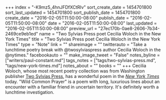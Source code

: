 +++
index = "-K9mz5_4hnJFDfXCtRIv"
sort_create_date = 1454701800
sort_last_updated = 1454701800
sort_publish_date = 1454701800
create_date = "2016-02-05T11:50:00-08:00"
publish_date = "2016-02-05T11:50:00-08:00"
date = "2016-02-05T11:50:00-08:00"
last_updated = "2016-02-05T11:50:00-08:00"
preview_url = "27ec170b-0ae8-2606-7b34-2469ce9eb1ed"
name = "Two Sylvias Press poet Cecilia Woloch in the New York Times"
title = "Two Sylvias Press poet Cecilia Woloch in the New York Times"
type = "Note"
link = ""
shareimage = ""
twitterauto = "Take a lunchtime poetry break with @twosylviaspress author Cecilia Woloch in the @nytimes."
facebookauto = ""
make_image_tweet = "False"
notes_byline = ["writers/paul-constant.md"]
tags_notes = ["tags/two-sylvias-press.md", "tags/new-york-times.md"]
notes_about = ""
books = ""
+++
Cecilia Woloch, whose most recent poetry collection was from Washington publisher [Two Sylvias Press](http://www.twosylviaspress.com/index.html), has a wonderful poem in the [*New York Times*](http://www.nytimes.com/interactive/2016/02/07/magazine/wild-common-prayer-cecilia-woloch.html?_r=0) today. "Wild Common Prayer" is a poem with long, luxurious lines about an encounter with a familiar friend in uncertain territory. It's definitely worth a lunchtime investigation.